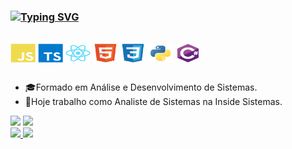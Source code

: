 ### [![Typing SVG](https://readme-typing-svg.herokuapp.com/?color=1FEB00&size=35&center=true&vCenter=true&width=1000&lines=Hi,+My+name+is+Luis+Henrique!;I'm+22+years+old;I+from+Brasil,+PR;Be+Welcome+to+My+Portfolio!+:%29)](https://git.io/typing-svg)

<div style="display: inline_block"><br>
  <img align="center" alt="Rafa-Js" height="30" width="40" src="https://raw.githubusercontent.com/devicons/devicon/master/icons/javascript/javascript-plain.svg">
  <img align="center" alt="Rafa-Ts" height="30" width="40" src="https://raw.githubusercontent.com/devicons/devicon/master/icons/typescript/typescript-plain.svg">
  <img align="center" alt="Rafa-React" height="30" width="40" src="https://raw.githubusercontent.com/devicons/devicon/master/icons/react/react-original.svg">
  <img align="center" alt="Rafa-HTML" height="30" width="40" src="https://raw.githubusercontent.com/devicons/devicon/master/icons/html5/html5-original.svg">
  <img align="center" alt="Rafa-CSS" height="30" width="40" src="https://raw.githubusercontent.com/devicons/devicon/master/icons/css3/css3-original.svg">
  <img align="center" alt="Rafa-Python" height="30" width="40" src="https://raw.githubusercontent.com/devicons/devicon/master/icons/python/python-original.svg">
  <img align="center" alt="Rafa-Csharp" height="30" width="40" src="https://raw.githubusercontent.com/devicons/devicon/master/icons/csharp/csharp-original.svg">
  </div>
  
  ##

</div>

- :mortar_board:Formado em Análise e Desenvolvimento de Sistemas.
- :purple_heart:Hoje trabalho como Analiste de Sistemas na Inside Sistemas.

 
<div> 
  <a href="https://www.instagram.com/luishenriquedcg/" target="_blank"><img src="https://img.shields.io/badge/-Instagram-%23E4405F?style=for-the-badge&logo=instagram&logoColor=white" target="_blank"></a>
  <a href="https://www.linkedin.com/in/luis-henrique-901aaa1a1/" target="_blank"><img src="https://img.shields.io/badge/-LinkedIn-%230077B5?style=for-the-badge&logo=linkedin&logoColor=white" target="_blank"></a> 

  <div align="left">
  <a href="https://github.com/LuisHenriqueCG">
  <img height="150em" src="https://github-readme-stats.vercel.app/api?username=LuisHenriqueCG&show_icons=true&theme=dracula&include_all_commits=true&count_private=true"/>
  <img height="150em" src="https://github-readme-stats.vercel.app/api/top-langs/?username=LuisHenriqueCG&layout=compact&langs_count=7&theme=dracula"/>
</div>
